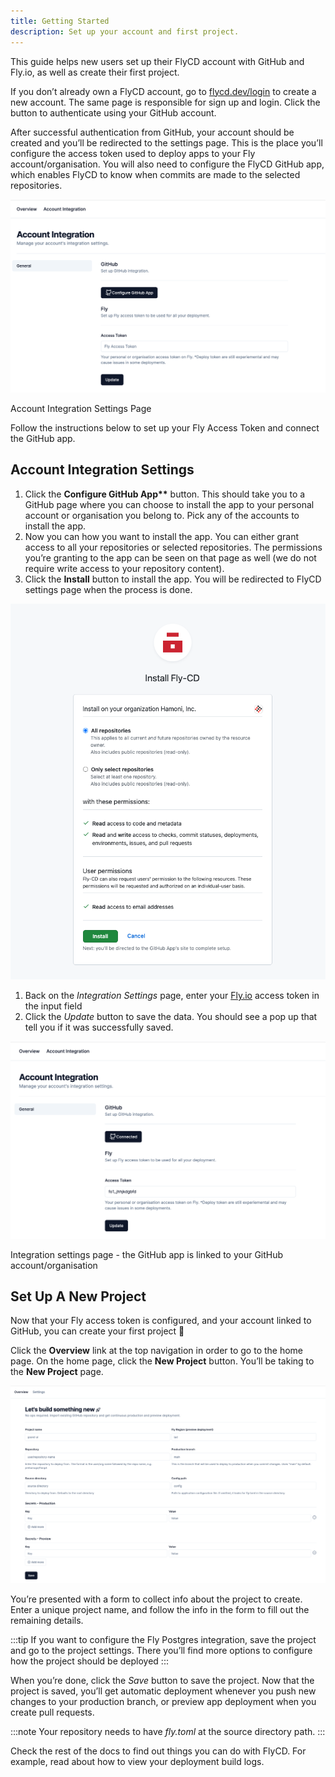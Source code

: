 ```yaml
---
title: Getting Started
description: Set up your account and first project.
---
```


This guide helps new users set up their FlyCD account with GitHub and Fly.io, as well as create their first project.

If you don’t already own a FlyCD account, go to [flycd.dev/login](http://flycd.dev/login) to create a new account. The same page is responsible for sign up and login. Click the button to authenticate using your GitHub account.

After successful authentication from GitHub, your account should be created and you’ll be redirected to the settings page. This is the place you’ll configure the access token used to deploy apps to your Fly account/organisation. You will also need to configure the FlyCD GitHub app, which enables FlyCD to know when commits are made to the selected repositories.

![Account Integration Settings Page](../../../assets/images/account-integration-new.webp)

Account Integration Settings Page

Follow the instructions below to set up your Fly Access Token and connect the GitHub app.

## Account Integration Settings

1. Click the **Configure GitHub App\*\*** button. This should take you to a GitHub page where you can choose to install the app to your personal account or organisation you belong to. Pick any of the accounts to install the app.
2. Now you can how you want to install the app. You can either grant access to all your repositories or selected repositories. The permissions you’re granting to the app can be seen on that page as well (we do not require write access to your repository content).
3. Click the **Install** button to install the app. You will be redirected to FlyCD settings page when the process is done.

![github install page.png](../../../assets/images/github-install-page.webp)

1. Back on the _Integration Settings_ page, enter your [Fly.io](http://Fly.io) access token in the input field
2. Click the _Update_ button to save the data. You should see a pop up that tell you if it was successfully saved.

![Integration settings page - the GitHub app is linked to your GitHub account/organisation](../../../assets/images/account-integration-connected.webp)

Integration settings page - the GitHub app is linked to your GitHub account/organisation

## Set Up A New Project

Now that your Fly access token is configured, and your account linked to GitHub, you can create your first project 🥳

Click the **Overview** link at the top navigation in order to go to the home page. On the home page, click the **New Project** button. You’ll be taking to the **New Project** page.

![new project page.png](../../../assets/images/new-project-page.webp)

You’re presented with a form to collect info about the project to create. Enter a unique project name, and follow the info in the form to fill out the remaining details.

:::tip
If you want to configure the Fly Postgres integration, save the project and go to the project settings. There you’ll find more options to configure how the project should be deployed
:::

When you’re done, click the _Save_ button to save the project. Now that the project is saved, you’ll get automatic deployment whenever you push new changes to your production branch, or preview app deployment when you create pull requests.

:::note
Your repository needs to have _fly.toml_ at the source directory path.
:::

Check the rest of the docs to find out things you can do with FlyCD. For example, read about how to view your deployment build logs.

